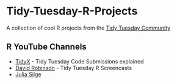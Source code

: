 # Tidy-Tuesday-R-Projects
A collection of cool R projects from the [Tidy Tuesday Community](https://github.com/rfordatascience/tidytuesday)

## R YouTube Channels
* [TidyX](https://www.youtube.com/playlist?list=PLdb0LTjA9iQziLrE4ZpudgJyWDIwbmyQo) - Tidy Tuesday Code Submissions explained
* [David Robinson](https://www.youtube.com/playlist?list=PL19ev-r1GBwkuyiwnxoHTRC8TTqP8OEi8) - Tidy Tuesday R Screencasts
* [Julia Silge](https://www.youtube.com/c/JuliaSilge/featured)
